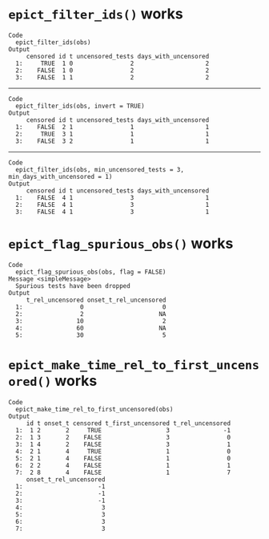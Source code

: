 # `epict_filter_ids()` works

    Code
      epict_filter_ids(obs)
    Output
         censored id t uncensored_tests days_with_uncensored
      1:     TRUE  1 0                2                    2
      2:    FALSE  1 0                2                    2
      3:    FALSE  1 1                2                    2

---

    Code
      epict_filter_ids(obs, invert = TRUE)
    Output
         censored id t uncensored_tests days_with_uncensored
      1:    FALSE  2 1                1                    1
      2:     TRUE  3 1                1                    1
      3:    FALSE  3 2                1                    1

---

    Code
      epict_filter_ids(obs, min_uncensored_tests = 3, min_days_with_uncensored = 1)
    Output
         censored id t uncensored_tests days_with_uncensored
      1:    FALSE  4 1                3                    1
      2:    FALSE  4 1                3                    1
      3:    FALSE  4 1                3                    1

# `epict_flag_spurious_obs()` works

    Code
      epict_flag_spurious_obs(obs, flag = FALSE)
    Message <simpleMessage>
      Spurious tests have been dropped
    Output
         t_rel_uncensored onset_t_rel_uncensored
      1:                0                      0
      2:                2                     NA
      3:               10                      2
      4:               60                     NA
      5:               30                      5

# `epict_make_time_rel_to_first_uncensored()` works

    Code
      epict_make_time_rel_to_first_uncensored(obs)
    Output
         id t onset_t censored t_first_uncensored t_rel_uncensored
      1:  1 2       2     TRUE                  3               -1
      2:  1 3       2    FALSE                  3                0
      3:  1 4       2    FALSE                  3                1
      4:  2 1       4     TRUE                  1                0
      5:  2 1       4    FALSE                  1                0
      6:  2 2       4    FALSE                  1                1
      7:  2 8       4    FALSE                  1                7
         onset_t_rel_uncensored
      1:                     -1
      2:                     -1
      3:                     -1
      4:                      3
      5:                      3
      6:                      3
      7:                      3


